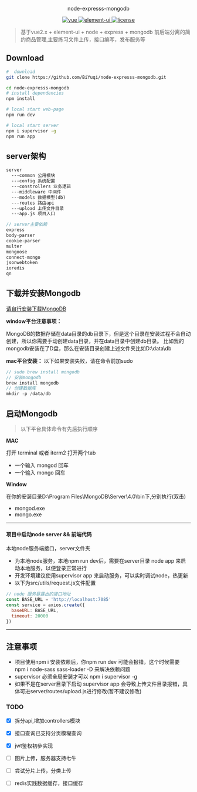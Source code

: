 <p align="center">
  node-expresss-mongodb
</p>

<p align="center">
	<a href="https://github.com/vuejs/vue">
		<img src="https://img.shields.io/badge/vue-2.5.2-blue.svg" alt="vue">
	</a>
	<a href="https://github.com/ElemeFE/element">
		<img src="https://img.shields.io/badge/element----ui-2.3.2-blue.svg" alt="element-ui">
	</a>
	<a href="https://github.com/BiYuqi/node-expresss-mongodb/blob/master/LICENSE">
		<img src="https://img.shields.io/github/license/mashape/apistatus.svg" alt="license">
	</a>
</p>

> 基于vue2.x + element-ui + node + express + mongodb 前后端分离的简约商品管理,主要练习文件上传，接口编写，发布服务等


## Download

``` bash
#  download
git clone https://github.com/BiYuqi/node-expresss-mongodb.git

cd node-expresss-mongodb
# install dependencies
npm install

# local start web-page
npm run dev

# local start server
npm i supervisor -g
npm run app
```
## server架构
```html
server
  ---common 公用模块
  ---config 系统配置
  ---constrollers 业务逻辑
  ---middleware 中间件
  ---models 数据模型(db)
  ---routes 路由api
  ---upload 上传文件目录
  ---app.js 项目入口
```
```js
// server主要依赖
express
body-parser
cookie-parser
multer
mongoose
connect-mongo
jsonwebtoken
ioredis
qn
```

## 下载并安装Mongodb
<a href="https://www.mongodb.com/download-center#community">请自行安装下载MongoDB</a> <br/>

**window平台注意事项：**

MongoDB的数据存储在data目录的db目录下，但是这个目录在安装过程不会自动创建，所以你需要手动创建data目录，并在data目录中创建db目录。
比如我的mongodb安装在了D盘，那么在安装目录创建上述文件夹比如D:\data\db

**mac平台安装：**
以下如果安装失败，请在命令前加sudo
```js
// sudo brew install mongodb
// 安装mongodb
brew install mongodb
// 创建数据库
mkdir -p /data/db
```


## 启动Mongodb
> 以下平台具体命令有先后执行顺序

**MAC**

打开 terminal 或者 iterm2 打开两个tab

* 一个输入 mongod 回车
* 一个输入 mongo 回车

**Window**

在你的安装目录D:\Program Files\MongoDB\Server\4.0\bin下,分别执行(双击)
* mongod.exe
* mongo.exe

<hr />

#### 项目中启动node server && 前端代码
本地node服务端接口，server文件夹
* 为本地node服务，本地npm run dev后，需要在server目录 node app 来启动本地服务，以便登录正常进行
* 开发环境建议使用supervisor app 来启动服务，可以实时调试node，热更新
* 以下为src/utils/request.js文件配置
```js
// node 服务暴露出的接口地址
const BASE_URL = 'http://localhost:7085'
const service = axios.create({
  baseURL: BASE_URL,
  timeout: 20000
})
```
<hr />

## 注意事项
* 项目使用npm i 安装依赖后，你npm run dev 可能会报错，这个时候需要 npm i node-sass sass-loader -D 来解决依赖问题
* supervisor 必须全局安装才可以 npm i supervisor -g
* 如果不是在server目录下启动 supervisor app 会导致上传文件目录报错，具体可进server/routes/upload.js进行修改(暂不建议修改)

### TODO
- [x] 拆分api,增加controllers模块
- [x] 接口查询已支持分页模糊查询
- [x] jwt鉴权初步实现
- [ ] 图片上传，服务器支持七牛
- [ ] 尝试分片上传，分类上传
- [ ] redis实践数据缓存，接口缓存

